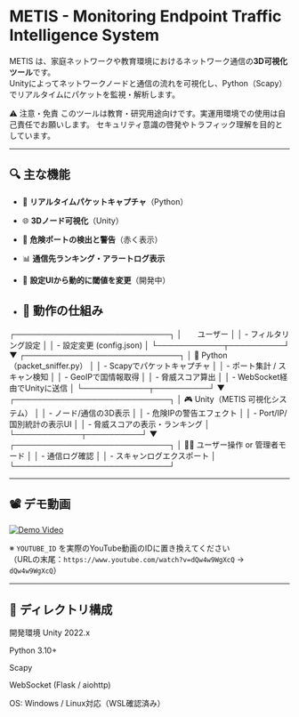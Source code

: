 # METIS - Monitoring Endpoint Traffic Intelligence System

METIS は、家庭ネットワークや教育環境におけるネットワーク通信の**3D可視化ツール**です。  
Unityによってネットワークノードと通信の流れを可視化し、Python（Scapy）でリアルタイムにパケットを監視・解析します。

⚠️ 注意・免責
このツールは教育・研究用途向けです。実運用環境での使用は自己責任でお願いします。
セキュリティ意識の啓発やトラフィック理解を目的としています。

---

## 🔍 主な機能

- 📡 **リアルタイムパケットキャプチャ**（Python）
- 🌐 **3Dノード可視化**（Unity）
- 🚨 **危険ポートの検出と警告**（赤く表示）
- 📊 **通信先ランキング・アラートログ表示**
- 🧩 **設定UIから動的に閾値を変更**（開発中）
  
- ## 📡 動作の仕組み

┌────────────────────────────┐
│　　ユーザー │
│ - フィルタリング設定 │
│ - 設定変更 (config.json) │
└────────────┬──────────┘
▼
┌────────────────────────────┐
│ 🐍 Python（packet_sniffer.py） │
│ - Scapyでパケットキャプチャ │
│ - ポート集計 / スキャン検知 │
│ - GeoIPで国情報取得 │
│ - 脅威スコア算出 │
│ - WebSocket経由でUnityに送信 │
└────────────┬──────────┘
▼
┌────────────────────────────┐
│ 🎮 Unity（METIS 可視化システム） │
│ - ノード/通信の3D表示 │
│ - 危険IPの警告エフェクト │
│ - Port/IP/国別統計の表示UI │
│ - 脅威スコアの表示・ランキング │
└────────────┬──────────┘
▼
┌────────────────────────────┐
│ 👨‍💻 ユーザー操作 or 管理者モード │
│ - 通信ログ確認 │
│ - スキャンログエクスポート │
└────────────────────────────┘


---

## 📽️ デモ動画

[![Demo Video](https://img.youtube.com/vi/YOUTUBE_ID/0.jpg)](https://www.youtube.com/watch?v=YOUTUBE_ID)

※ `YOUTUBE_ID` を実際のYouTube動画のIDに置き換えてください  
（URLの末尾：`https://www.youtube.com/watch?v=dQw4w9WgXcQ` → `dQw4w9WgXcQ`）

---

## 📁 ディレクトリ構成

開発環境
Unity 2022.x

Python 3.10+

Scapy

WebSocket (Flask / aiohttp)

OS: Windows / Linux対応（WSL確認済み）



